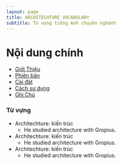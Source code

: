 ```yaml
---
layout: page
title: ARCHITECHTURE VOCABULARY
subtitle: Từ vựng tiếng Anh chuyên nghành
---
```



# Nội dung chính
- [Giới Thiệu](#giới-thiệu)  
- [Phiên bản](#phiên-bản)  
- [Cài đăt](#cài-đặt)  
- [Cách sư dụng](#cách-sử-dụng)  
- [Ghi Chú](#ghi-chú)  

### Từ vựng 
- Architechture: kiến trúc   
    - He studied architecture with Gropius.   
- Architechture: kiến trúc   
    - He studied architecture with Gropius.   
- Architechture: kiến trúc   
    - He studied architecture with Gropius.   